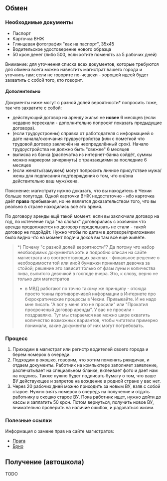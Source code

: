 ## Обмен

### Необходимые документы

- Паспорт
- Карточка ВНЖ
- Глянцевая фотография "как на паспорт", 35х45
- Водительское удостоверение нового образца
- 50 крон денег (либо 500, если хотите поменять за 5 рабочих дней)

Внимание: для уточнения списка всех документов, которые требуются для обмена
всега можно навестить магистрат вашего города и уточнить там; если не говорите
по-чешски - хорошей идеей будет захватить с собой того, кто говорит.

#### Дополнительно

Документы ниже могут с разной долей вероятности* попросить тоже, так что
захватите с собой:

- действующий договор на аренду жилья не **новее** 6 месяцев (если недавно переехали - дополнительно попросят показать предыдущие договора).
- (если трудоустроены) справка от работодателя с информацией о дате
  начала/окончания трудоустройства (или с пометкой что трудовой договор заключён
  на неопределённый срок). Начало трудоустройства не должно быть "свежее" 6
  месяцев
- выписка из банка (распечатка из интернет-банка сойдёт, суммы можно маркером
  зачеркнуть) с транзакциями за последние 6 месяцев
- (если женаты/замужем) могут попросить личное присутствие мужа/жены для
    подписания подтверждения о том, что он/она действительно ваш муж/жена.

Пояснение: магистрату нужно доказать, что вы находитесь в Чехии больше
полугода. Одной карточки ВНЖ недостаточно - ибо карточка даёт **право**
пребывания, но не является доказательством того, что вы реально в стране
находились всё это время.

По договору аренды ещё такой момент: если вы заключили
договор на год, по истечение года "на словах" договорились с хозяином что
аренда продолжается но договор переделывать не стали - такой договор не
подойдёт. Нужно чтобы по датам в договоре/приложении было видно что на
момент подачи доков вы там всё ещё живёте.

> *) Почему "с разной долей вероятности"? Да потому что набор необходимых
> документов хоть и подробно описан на сайте магистрата и в соответствующих
> законах - финальное решение о необходимости той или иной бумажки принимает
> девочка за стойой; решение это зависит только от фазы луны и количества пива,
> выпитого девочкой в господе вчера. Это, к слову, верно не только для магистратов
> - в МВД работают по точно такому же принципу - отсюда просто тонны
> противоречивой информации в Интернете про бюрократические процессы в Чехии. Привыкайте.
> И не надо мне писать "А вот у меня это не просили" или "Прокатил просроченый
> договор аренды". У вас не просили - поздравляю. Тут мы стараемся как можно шире
> охватить количество возможных вариантов, чтобы читатели примерно понимали, какие
> документы от них могут потребовать.

### Процесс

1. Приходим в магистрат или регистр водителей своего города и берем номерок в очереди.
1. Подходим в окошко, говорим, что хотим поменять ржидичак, и отдаем документы. Работник на компьютере заполняет заявление, распечатывает на специальном бланке, вклеивает фото и дает нам на подпись. Также нужно будет подписать бумагу о том, что ваше ВУ действующее и запретов на вождение в родной стране у вас нет.
1. Через 20 рабочих дней можно приходить за новым ВУ, взяв с собой старое. Нужно взять номерок в очередь на получение и отдать работнику в окошко старое ВУ. Пока работник ищет, нужно дойти до кассы и заплатить 50 крон. Потом вернуться, получить новое ВУ, внимательно проверить на наличие ошибок, и радоваться жизни.

### Полезные ссылки

Информация о замене прав на сайте магистратов:

- [Прага](http://www.praha.eu/jnp/cz/potrebuji_resit/zivotni_situace/dopravnespravni_cinnosti/registr_ridicu/registr_ridicu-vymena_ciziho_ridicskeho_prukazu_za.html)
- [Брно](https://www2.brno.cz/index.php?lan=en&nav01=20608&nav02=20619&nav03=20633)

## Получение (автошкола)

TODO
